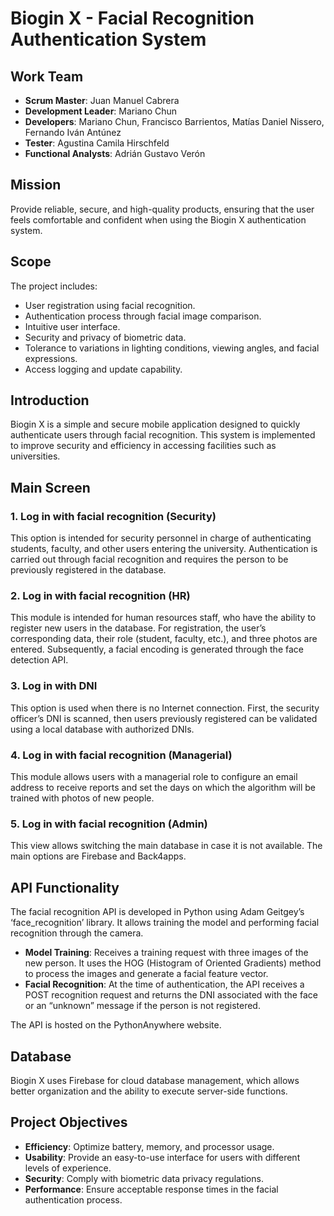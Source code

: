 # Biogin X - Facial Recognition Authentication System

## Work Team

- **Scrum Master**: Juan Manuel Cabrera
- **Development Leader**: Mariano Chun
- **Developers**: Mariano Chun, Francisco Barrientos, Matías Daniel Nissero, Fernando Iván Antúnez
- **Tester**: Agustina Camila Hirschfeld
- **Functional Analysts**: Adrián Gustavo Verón

## Mission

Provide reliable, secure, and high-quality products, ensuring that the user feels comfortable and confident when using the Biogin X authentication system.

## Scope

The project includes:

- User registration using facial recognition.
- Authentication process through facial image comparison.
- Intuitive user interface.
- Security and privacy of biometric data.
- Tolerance to variations in lighting conditions, viewing angles, and facial expressions.
- Access logging and update capability.

## Introduction
Biogin X is a simple and secure mobile application designed to quickly authenticate users through facial recognition. This system is implemented to improve security and efficiency in accessing facilities such as universities.

## Main Screen

### 1. Log in with facial recognition (Security)
This option is intended for security personnel in charge of authenticating students, faculty, and other users entering the university. Authentication is carried out through facial recognition and requires the person to be previously registered in the database.

### 2. Log in with facial recognition (HR)
This module is intended for human resources staff, who have the ability to register new users in the database. For registration, the user’s corresponding data, their role (student, faculty, etc.), and three photos are entered. Subsequently, a facial encoding is generated through the face detection API.

### 3. Log in with DNI
This option is used when there is no Internet connection. First, the security officer’s DNI is scanned, then users previously registered can be validated using a local database with authorized DNIs.

### 4. Log in with facial recognition (Managerial)
This module allows users with a managerial role to configure an email address to receive reports and set the days on which the algorithm will be trained with photos of new people.

### 5. Log in with facial recognition (Admin)
This view allows switching the main database in case it is not available. The main options are Firebase and Back4apps.

## API Functionality

The facial recognition API is developed in Python using Adam Geitgey’s ‘face_recognition’ library. It allows training the model and performing facial recognition through the camera.

- **Model Training**: Receives a training request with three images of the new person. It uses the HOG (Histogram of Oriented Gradients) method to process the images and generate a facial feature vector.
- **Facial Recognition**: At the time of authentication, the API receives a POST recognition request and returns the DNI associated with the face or an “unknown” message if the person is not registered.

The API is hosted on the PythonAnywhere website.

## Database

Biogin X uses Firebase for cloud database management, which allows better organization and the ability to execute server-side functions.

## Project Objectives

- **Efficiency**: Optimize battery, memory, and processor usage.
- **Usability**: Provide an easy-to-use interface for users with different levels of experience.
- **Security**: Comply with biometric data privacy regulations.
- **Performance**: Ensure acceptable response times in the facial authentication process.
